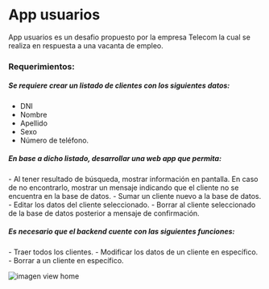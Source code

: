 <h1>App usuarios</h1> 
<p>
 App usuarios es un desafio propuesto por la empresa Telecom la cual se realiza en respuesta a una vacanta de empleo.
</p>
<h3>Requerimientos:</h3>

<h5>Se requiere crear un listado de clientes con los siguientes datos: </h5>

 - DNI
 - Nombre
 - Apellido
 - Sexo
 - Número de teléfono.
<h5>En base a dicho listado, desarrollar una web app que permita:</h5>
- Al tener resultado de búsqueda, mostrar información en pantalla. En caso de no encontrarlo, mostrar un mensaje indicando que el cliente no se encuentra en la base de datos.
-	 Sumar un cliente nuevo a la base de datos.
-	Editar los datos del cliente seleccionado.
-	Borrar al cliente seleccionado de la base de datos posterior a mensaje de confirmación.
</p>
<h5>Es necesario que el backend cuente con las siguientes funciones: </h5>
-	Traer todos los clientes.
-	Modificar los datos de un cliente en específico.
-	Borrar a un cliente en específico.

![imagen view home](https://ibb.co/80sh5Bp)





